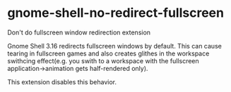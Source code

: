# gnome-shell-no-redirect-fullscreen
Don't do fullscreen window redirection extension

Gnome Shell 3.16 redirects fullscreen windows by default. This can cause tearing in fullscreen games and also creates glithes in the workspace swithcing effect(e.g. you swith to a workspace with the fullscreen application->animation gets half-rendered only).

This extension disables this behavior.

